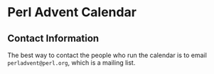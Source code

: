 #  Perl Advent Calendar
## Contact Information

The best way to contact the people who run the calendar is to email
`perladvent@perl.org`, which is a mailing list.
